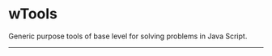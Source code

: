# wTools

Generic purpose tools of base level for solving problems in Java Script.

_ _ _ _ _ _




































